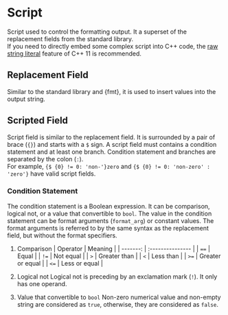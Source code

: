 # Script
Script used to control the formatting output. It a superset of the replacement fields from the standard library.  
If you need to directly embed some complex script into C++ code, the [raw string literal](https://en.cppreference.com/w/cpp/language/string_literal) feature of C++ 11 is recommended.

## Replacement Field
Similar to the standard library and {fmt}, it is used to insert values into the output string.

## Scripted Field
Script field is similar to the replacement field. It is surrounded by a pair of brace (`{}`) and starts with a `$` sign. A script field must contains a condition statement and at least one branch. Condition statement and branches are separated by the colon (`:`).  
For example, `{$ {0} != 0: 'non-'}zero` and `{$ {0} != 0: 'non-zero' : 'zero'}` have valid script fields.

### Condition Statement
The condition statement is a Boolean expression. It can be comparison, logical not, or a value that convertible to `bool`. The value in the condition statement can be format arguments (`format_arg`) or constant values. The format arguments is referred to by the same syntax as the replacement field, but without the format specifiers.

1. Comparison
   | Operator | Meaning          |
   | -------: | :--------------- |
   |     `==` | Equal            |
   |     `!=` | Not equal        |
   |      `>` | Greater than     |
   |      `<` | Less than        |
   |     `>=` | Greater or equal |
   |     `<=` | Less or equal    |

2. Logical not
Logical not is preceding by an exclamation mark (`!`). It only has one operand.

3. Value that convertible to `bool`
   Non-zero numerical value and non-empty string are considered as `true`, otherwise, they are considered as `false`.
